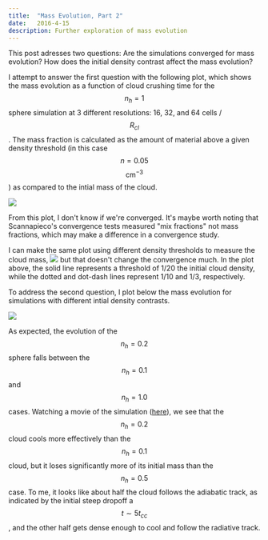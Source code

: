 ```yaml
---
title:  "Mass Evolution, Part 2"
date:   2016-4-15
description: Further exploration of mass evolution 
---
```


This post adresses two questions:
Are the simulations converged for mass evolution?
How does the initial density contrast affect the mass evolution?

I attempt to answer the first question with the following plot, which shows the mass
evolution as a function of cloud crushing time for the $$n_h = 1$$ sphere simulation
at 3 different resolutions: 16, 32, and 64 cells / $$R_{cl}$$. The mass fraction is calculated
as the amount of material above a given density threshold (in this case $$n = 0.05$$ $$\mathrm{cm}^{-3}$$)
as compared to the intial mass of the cloud.

<img src="{{ site.url }}assets/images/041516_swn1_mass.png">

From this plot, I don't know if we're converged. It's maybe worth noting that Scannapieco's 
convergence tests measured "mix fractions" not mass fractions, which may make a difference
in a convergence study.

I can make the same plot using different density thresholds to measure the cloud mass,
<img src="{{ site.url }}assets/images/041516_swn1_mass_thresholds.png">
but that doesn't change the convergence much. In the plot above, the solid line represents a 
threshold of 1/20 the initial cloud density, while the dotted and dot-dash lines represent
1/10 and 1/3, respectively.

To address the second question, I plot below the mass evolution for simulations with different
intial density contrasts.

<img src="{{ site.url }}assets/images/041516_sphere_mass.png">

As expected, the evolution of the $$n_h = 0.2$$ sphere falls between the $$n_h = 0.1$$ and 
$$n_h = 1.0$$ cases. Watching a movie of the simulation 
(<a href="http://brown.as.arizona.edu/~evan/temp/swn02_lowres.mov">here</a>), we see that the $$n_h = 0.2$$
cloud cools more effectively than the $$n_h = 0.1$$ cloud, but it loses significantly more
of its initial mass than the $$n_h =0.5$$ case. To me, it looks like about half the cloud follows
the adiabatic track, as indicated by the initial steep dropoff a $$t \sim 5 t_{cc}$$, and the
other half gets dense enough to cool and follow the radiative track.


